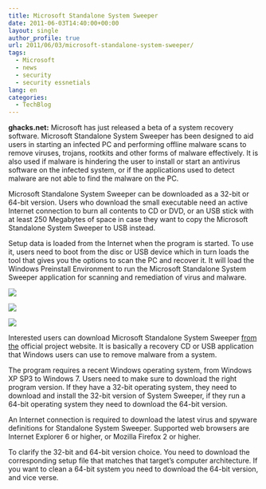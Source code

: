 ```yaml
---
title: Microsoft Standalone System Sweeper
date: 2011-06-03T14:40:00+00:00
layout: single
author_profile: true
url: 2011/06/03/microsoft-standalone-system-sweeper/
tags:
  - Microsoft
  - news
  - security
  - security essnetials
lang: en
categories: 
  - TechBlog
---
```

**ghacks.net:** Microsoft has just released a beta of a system recovery software. Microsoft Standalone System Sweeper has been designed to aid users in starting an infected PC and performing offline malware scans to remove viruses, trojans, rootkits and other forms of malware effectively. It is also used if malware is hindering the user to install or start an antivirus software on the infected system, or if the applications used to detect malware are not able to find the malware on the PC.

Microsoft Standalone System Sweeper can be downloaded as a 32-bit or 64-bit version. Users who download the small executable need an active Internet connection to burn all contents to CD or DVD, or an USB stick with at least 250 Megabytes of space in case they want to copy the Microsoft Standalone System Sweeper to USB instead.

Setup data is loaded from the Internet when the program is started. To use it, users need to boot from the disc or USB device which in turn loads the tool that gives you the options to scan the PC and recover it. It will load the Windows Preinstall Environment to run the Microsoft Standalone System Sweeper application for scanning and remediation of virus and malware.

[![](http://2.bp.blogspot.com/-lwACWFNl97k/TejqctPo2jI/AAAAAAAAD4s/0Hk5nWZ4nD4/s400/system-sweeper-1.jpg)](http://2.bp.blogspot.com/-lwACWFNl97k/TejqctPo2jI/AAAAAAAAD4s/0Hk5nWZ4nD4/s1600/system-sweeper-1.jpg)

[![](http://2.bp.blogspot.com/-kAKpgLpkhjQ/TejqfIpm1tI/AAAAAAAAD4w/DHTTcShS1B0/s400/system-sweeper-2.jpg)](http://2.bp.blogspot.com/-kAKpgLpkhjQ/TejqfIpm1tI/AAAAAAAAD4w/DHTTcShS1B0/s1600/system-sweeper-2.jpg)

[![](http://3.bp.blogspot.com/-BHSPtewUyBE/Tejqh8Coi_I/AAAAAAAAD40/3lC9YnvHe1g/s400/system-sweeper-3.jpg)](http://3.bp.blogspot.com/-BHSPtewUyBE/Tejqh8Coi_I/AAAAAAAAD40/3lC9YnvHe1g/s1600/system-sweeper-3.jpg)

Interested users can download Microsoft Standalone System Sweeper [from the](http://connect.microsoft.com/systemsweeper) official project website. It is basically a recovery CD or USB application that Windows users can use to remove malware from a system.

The program requires a recent Windows operating system, from Windows XP SP3 to Windows 7. Users need to make sure to download the right program version. If they have a 32-bit operating system, they need to download and install the 32-bit version of System Sweeper, if they run a 64-bit operating system they need to download the 64-bit version.

An Internet connection is required to download the latest virus and spyware definitions for Standalone System Sweeper. Supported web browsers are Internet Explorer 6 or higher, or Mozilla Firefox 2 or higher.

To clarify the 32-bit and 64-bit version choice. You need to download the corresponding setup file that matches that target’s computer architecture. If you want to clean a 64-bit system you need to download the 64-bit version, and vice verse.